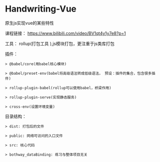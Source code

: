 # Handwriting-Vue
原生js实现vue的某些特性   

课程链接： https://www.bilibili.com/video/BV1qt4y1y7e8?p=1    
  
工具： rollup(打包工具 ),js模块打包，更注重于js类库打包     

插件：   

    > @babel/core(用babel核心模块)       

    > @babel/preset-env(babel将高级语法转成低级语法， 预设：插件的集合，包含很多插件)    
       
    > rollup-plugin-babel(rollup可以使用babel，桥梁作用)      

    > rollup-plugin-serve(实现静态服务)      
    
    > cross-env(设置环境变量)    

目录结构：   

    > dist: 打包后的文件   
    
    > public: 网络可访问的入口文件   
    
    > src: 核心代码   
    
    > bothway_dataBinding: 练习与整体项目无关   

    
